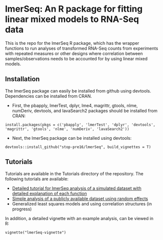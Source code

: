 # lmerSeq: An R package for fitting linear mixed models to RNA-Seq data
This is the repo for the lmerSeq R package, which has the wrapper functions to run analyses of transformed RNA-Seq counts from experiments with repeated measures or other designs where correlation between samples/observations needs to be accounted for by using linear mixed models.

## Installation
The lmerSeq package can easily be installed from github using devtools. Dependencies can be installed from CRAN. 
- First, the pbapply, lmerTest, dplyr, lme4, magrittr, gtools, nlme, numDeriv, devtools, and lavaSearch2 packages should be installed from CRAN:
```
install.packages(pkgs = c('pbapply', 'lmerTest', 'dplyr', 'devtools', 'magrittr', 'gtools', 'nlme', 'numDeriv', 'lavaSearch2'))
```
- Next, the lmerSeq package can be installed using devtools:
```
devtools::install_github("stop-pre16/lmerSeq", build_vignettes = T)
```

## Tutorials
Tutorials are available in the Tutorials directory of the repository. The following tutorials are available:
- [Detailed tutorial for lmerSeq analysis of a simulated dataset with detailed explanation of each function](https://htmlpreview.github.io/?https://github.com/stop-pre16/lmerSeq/blob/master/Tutorials/lmerSeq_vignette.html)
- [Simple analysis of a publicly available dataset using random effects](https://htmlpreview.github.io/?https://github.com/stop-pre16/lmerSeq/blob/master/Tutorials/CS_shock_tutorial.html)
- Generalized least squares models and using correlation structures (in progress)

In addition, a detailed vignette with an example analysis, can be viewed in R:
```
vignette("lmerSeq-vignette")
```
